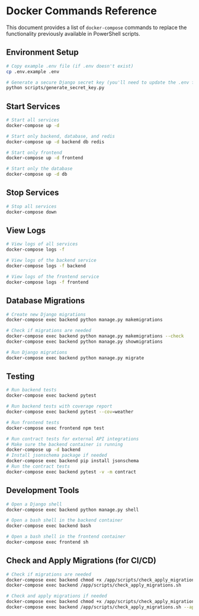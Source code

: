 # Docker Commands Reference

This document provides a list of `docker-compose` commands to replace the functionality previously available in PowerShell scripts.

## Environment Setup

```bash
# Copy example .env file (if .env doesn't exist)
cp .env.example .env

# Generate a secure Django secret key (you'll need to update the .env file manually)
python scripts/generate_secret_key.py
```

## Start Services

```bash
# Start all services
docker-compose up -d

# Start only backend, database, and redis
docker-compose up -d backend db redis

# Start only frontend
docker-compose up -d frontend

# Start only the database
docker-compose up -d db
```

## Stop Services

```bash
# Stop all services
docker-compose down
```

## View Logs

```bash
# View logs of all services
docker-compose logs -f

# View logs of the backend service
docker-compose logs -f backend

# View logs of the frontend service
docker-compose logs -f frontend
```

## Database Migrations

```bash
# Create new Django migrations
docker-compose exec backend python manage.py makemigrations

# Check if migrations are needed
docker-compose exec backend python manage.py makemigrations --check
docker-compose exec backend python manage.py showmigrations

# Run Django migrations
docker-compose exec backend python manage.py migrate
```

## Testing

```bash
# Run backend tests
docker-compose exec backend pytest

# Run backend tests with coverage report
docker-compose exec backend pytest --cov=weather

# Run frontend tests
docker-compose exec frontend npm test

# Run contract tests for external API integrations
# Make sure the backend container is running
docker-compose up -d backend
# Install jsonschema package if needed
docker-compose exec backend pip install jsonschema
# Run the contract tests
docker-compose exec backend pytest -v -m contract
```

## Development Tools

```bash
# Open a Django shell
docker-compose exec backend python manage.py shell

# Open a bash shell in the backend container
docker-compose exec backend bash

# Open a bash shell in the frontend container
docker-compose exec frontend sh
```

## Check and Apply Migrations (for CI/CD)

```bash
# Check if migrations are needed
docker-compose exec backend chmod +x /app/scripts/check_apply_migrations.sh
docker-compose exec backend /app/scripts/check_apply_migrations.sh

# Check and apply migrations if needed
docker-compose exec backend chmod +x /app/scripts/check_apply_migrations.sh
docker-compose exec backend /app/scripts/check_apply_migrations.sh --apply
```